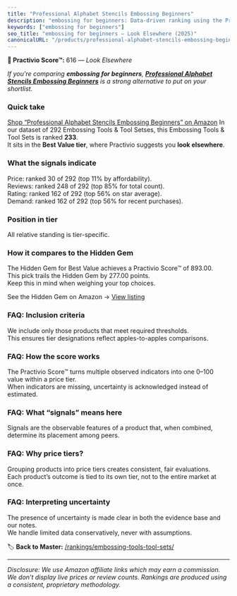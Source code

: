```yaml
---
title: "Professional Alphabet Stencils Embossing Beginners"
description: "embossing for beginners: Data-driven ranking using the Practivio Score™. Positioned by quality, value, demand, findability, momentum."
keywords: ["embossing for beginners"]
seo_title: "embossing for beginners — Look Elsewhere (2025)"
canonicalURL: "/products/professional-alphabet-stencils-embossing-beginners-B0CC88MG8B/"
---
```


**🚫 Practivio Score™:** 616 — _Look Elsewhere_


*If you're comparing **embossing for beginners**, **[Professional Alphabet Stencils Embossing Beginners](https://www.amazon.com/dp/B0CC88MG8B?tag=practivio-20)** is a strong alternative to put on your shortlist.*
### Quick take
[Shop “Professional Alphabet Stencils Embossing Beginners” on Amazon](https://www.amazon.com/dp/B0CC88MG8B?tag=practivio-20)
In our dataset of 292 Embossing Tools & Tool Setses, this Embossing Tools & Tool Sets is ranked **233**.  
It sits in the **Best Value tier**, where Practivio suggests you **look elsewhere**.

### What the signals indicate
Price: ranked 30 of 292 (top 11% by affordability).  
Reviews: ranked 248 of 292 (top 85% for total count).  
Rating: ranked 162 of 292 (top 56% on star average).  
Demand: ranked 162 of 292 (top 56% for recent purchases).

### Position in tier
All relative standing is tier-specific.

### How it compares to the Hidden Gem
The Hidden Gem for Best Value achieves a Practivio Score™ of 893.00.  
This pick trails the Hidden Gem by 277.00 points.  
Keep this in mind when weighing your top choices.  

See the Hidden Gem on Amazon → [View listing](https://www.amazon.com/dp/B01LZEMYOD?tag=practivio-20)

### FAQ: Inclusion criteria
We include only those products that meet required thresholds.  
This ensures tier designations reflect apples-to-apples comparisons.

### FAQ: How the score works
The Practivio Score™ turns multiple observed indicators into one 0–100 value within a price tier.  
When indicators are missing, uncertainty is acknowledged instead of estimated.

### FAQ: What “signals” means here
Signals are the observable features of a product that, when combined, determine its placement among peers.

### FAQ: Why price tiers?
Grouping products into price tiers creates consistent, fair evaluations.  
Each product’s outcome is tied to its own tier, not to the entire market at once.

### FAQ: Interpreting uncertainty
The presence of uncertainty is made clear in both the evidence base and our notes.  
We handle limited data conservatively, never with assumptions.


🏷️ **Back to Master:** [/rankings/embossing-tools-tool-sets/](/rankings/embossing-tools-tool-sets/)

---
_Disclosure: We use Amazon affiliate links which may earn a commission. We don’t display live prices or review counts. Rankings are produced using a consistent, proprietary methodology._

